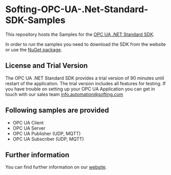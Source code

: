 # Softing-OPC-UA-.Net-Standard-SDK-Samples

This repository hosts the Samples for the [OPC UA .NET Standard SDK](https://industrial.softing.com/products/opc-ua-and-opc-classic-sdks/opc-ua-net-standard-sdk.html).

In order to run the samples you need to download the SDK from the website or use the [NuGet package](https://www.nuget.org/profiles/Softing).

## License and Trial Version
The OPC UA .NET Standard SDK provides a trial version of 90 minutes until restart of the application. The trial version includes all features for testing. If you have trouble on setting up your OPC UA Application you can get in touch with our sales team <info.automation@softing.com>

## Following samples are provided
- OPC UA Client
- OPC UA Server
- OPC UA Publisher (UDP, MQTT)
- OPC UA Subscriber (UDP, MQTT)

## Further information

You can find further information on our [website](https://industrial.softing.com/products/opc-ua-and-opc-classic-sdks/opc-ua-net-standard-sdk.html). 
